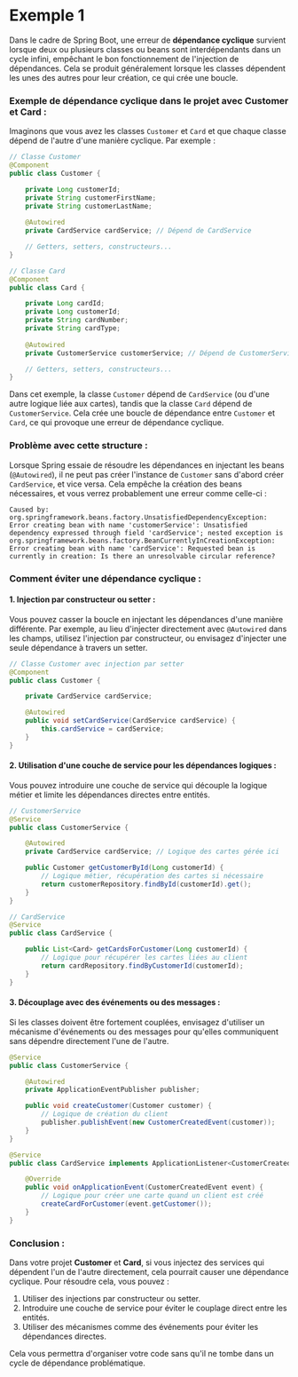 # Exemple 1

Dans le cadre de Spring Boot, une erreur de **dépendance cyclique** survient lorsque deux ou plusieurs classes ou beans sont interdépendants dans un cycle infini, empêchant le bon fonctionnement de l'injection de dépendances. Cela se produit généralement lorsque les classes dépendent les unes des autres pour leur création, ce qui crée une boucle.

### Exemple de dépendance cyclique dans le projet avec **Customer** et **Card** :

Imaginons que vous avez les classes `Customer` et `Card` et que chaque classe dépend de l'autre d'une manière cyclique. Par exemple :

```java
// Classe Customer
@Component
public class Customer {

    private Long customerId;
    private String customerFirstName;
    private String customerLastName;
    
    @Autowired
    private CardService cardService; // Dépend de CardService

    // Getters, setters, constructeurs...
}
```

```java
// Classe Card
@Component
public class Card {

    private Long cardId;
    private Long customerId;
    private String cardNumber;
    private String cardType;
    
    @Autowired
    private CustomerService customerService; // Dépend de CustomerService

    // Getters, setters, constructeurs...
}
```

Dans cet exemple, la classe `Customer` dépend de `CardService` (ou d'une autre logique liée aux cartes), tandis que la classe `Card` dépend de `CustomerService`. Cela crée une boucle de dépendance entre `Customer` et `Card`, ce qui provoque une erreur de dépendance cyclique.

### Problème avec cette structure :
Lorsque Spring essaie de résoudre les dépendances en injectant les beans (`@Autowired`), il ne peut pas créer l'instance de `Customer` sans d'abord créer `CardService`, et vice versa. Cela empêche la création des beans nécessaires, et vous verrez probablement une erreur comme celle-ci :

```
Caused by: org.springframework.beans.factory.UnsatisfiedDependencyException: Error creating bean with name 'customerService': Unsatisfied dependency expressed through field 'cardService'; nested exception is org.springframework.beans.factory.BeanCurrentlyInCreationException: Error creating bean with name 'cardService': Requested bean is currently in creation: Is there an unresolvable circular reference?
```

### Comment éviter une dépendance cyclique :

#### 1. **Injection par constructeur ou setter** :
   Vous pouvez casser la boucle en injectant les dépendances d'une manière différente. Par exemple, au lieu d'injecter directement avec `@Autowired` dans les champs, utilisez l'injection par constructeur, ou envisagez d'injecter une seule dépendance à travers un setter.

```java
// Classe Customer avec injection par setter
@Component
public class Customer {

    private CardService cardService;

    @Autowired
    public void setCardService(CardService cardService) {
        this.cardService = cardService;
    }
}
```

#### 2. **Utilisation d'une couche de service pour les dépendances logiques** :
   Vous pouvez introduire une couche de service qui découple la logique métier et limite les dépendances directes entre entités.

```java
// CustomerService
@Service
public class CustomerService {

    @Autowired
    private CardService cardService; // Logique des cartes gérée ici

    public Customer getCustomerById(Long customerId) {
        // Logique métier, récupération des cartes si nécessaire
        return customerRepository.findById(customerId).get();
    }
}

// CardService
@Service
public class CardService {

    public List<Card> getCardsForCustomer(Long customerId) {
        // Logique pour récupérer les cartes liées au client
        return cardRepository.findByCustomerId(customerId);
    }
}
```

#### 3. **Découplage avec des événements ou des messages** :
   Si les classes doivent être fortement couplées, envisagez d'utiliser un mécanisme d'événements ou des messages pour qu'elles communiquent sans dépendre directement l'une de l'autre.

```java
@Service
public class CustomerService {

    @Autowired
    private ApplicationEventPublisher publisher;

    public void createCustomer(Customer customer) {
        // Logique de création du client
        publisher.publishEvent(new CustomerCreatedEvent(customer));
    }
}

@Service
public class CardService implements ApplicationListener<CustomerCreatedEvent> {

    @Override
    public void onApplicationEvent(CustomerCreatedEvent event) {
        // Logique pour créer une carte quand un client est créé
        createCardForCustomer(event.getCustomer());
    }
}
```

### Conclusion :
Dans votre projet **Customer** et **Card**, si vous injectez des services qui dépendent l'un de l'autre directement, cela pourrait causer une dépendance cyclique. Pour résoudre cela, vous pouvez :
1. Utiliser des injections par constructeur ou setter.
2. Introduire une couche de service pour éviter le couplage direct entre les entités.
3. Utiliser des mécanismes comme des événements pour éviter les dépendances directes.

Cela vous permettra d'organiser votre code sans qu'il ne tombe dans un cycle de dépendance problématique.
